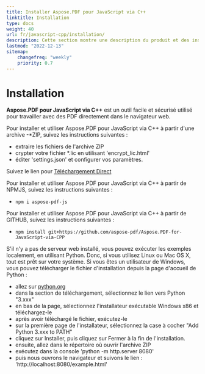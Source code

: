 ```yaml
---
title: Installer Aspose.PDF pour JavaScript via C++
linktitle: Installation
type: docs
weight: 40
url: fr/javascript-cpp/installation/
description: Cette section montre une description du produit et des instructions pour installer Aspose.PDF pour JavaScript via C++.
lastmod: "2022-12-13"
sitemap:
    changefreq: "weekly"
    priority: 0.7
---
```


# Installation

**Aspose.PDF pour JavaScript via C++** est un outil facile et sécurisé utilisé pour travailler avec des PDF directement dans le navigateur web.

Pour installer et utiliser Aspose.PDF pour JavaScript via C++ à partir d'une archive -*ZIP, suivez les instructions suivantes :

- extraire les fichiers de l'archive ZIP
- crypter votre fichier *.lic en utilisant 'encrypt_lic.html'
- éditer 'settings.json' et configurer vos paramètres.

Suivez le lien pour [Téléchargement Direct](https://releases.aspose.com/pdf/javascriptcpp/)

Pour installer et utiliser Aspose.PDF pour JavaScript via C++ à partir de NPMJS, suivez les instructions suivantes :

- `npm i aspose-pdf-js`

Pour installer et utiliser Aspose.PDF pour JavaScript via C++ à partir de GITHUB, suivez les instructions suivantes :

- `npm install git+https://github.com/aspose-pdf/Aspose.PDF-for-JavaScript-via-CPP`

S'il n'y a pas de serveur web installé, vous pouvez exécuter les exemples localement, en utilisant Python. Donc, si vous utilisez Linux ou Mac OS X, tout est prêt sur votre système. Si vous êtes un utilisateur de Windows, vous pouvez télécharger le fichier d'installation depuis la page d'accueil de Python :

- allez sur [python.org](https://www.python.org/)
- dans la section de téléchargement, sélectionnez le lien vers Python "3.xxx"
- en bas de la page, sélectionnez l'installateur exécutable Windows x86 et téléchargez-le
- après avoir téléchargé le fichier, exécutez-le
- sur la première page de l'installateur, sélectionnez la case à cocher "Add Python 3.xxx to PATH"
- cliquez sur Installer, puis cliquez sur Fermer à la fin de l'installation.
- ensuite, allez dans le répertoire où ouvrir l'archive ZIP
- exécutez dans la console 'python -m http.server 8080'
- puis nous ouvrons le navigateur et suivons le lien : 'http://localhost:8080/example.html'